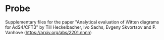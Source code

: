 # Probe

Supplementary files for the paper "Analytical evaluation of Witten diagrams for AdS4/CFT3" by 
Till Heckelbacher, Ivo Sachs, Evgeny Skvortsov and P. Vanhove (https://arxiv.org/abs/2201.nnnn)
